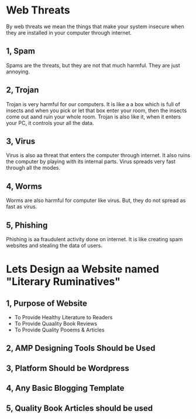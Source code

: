 # Web Threats
By web threats we mean the things that make your system insecure when they are installed in your computer through internet.

## 1, Spam
Spams are the threats, but they are not that much harmful. They are just annoying.

## 2, Trojan
Trojan is very harmful for our computers. It is like a a box which is full of insects and when you pick or let that box enter your room, then the insects come out aand ruin your whole room. Trojan is also like it, when it enters your PC, it controls your all the data.

## 3, Virus
Virus is also aa threat that enters the computer through internet. It also ruins the computer by playing with its internal parts. Virus spreads very fast through all the modes.

## 4, Worms
Worms are also harmful for computer like virus. But, they do not spread as fast as virus.

## 5, Phishing
Phishing is aa fraudulent activity done on internet. It is like creating spam websites and stealing the data of users.

# Lets Design aa Website named "Literary Ruminatives"
## 1, Purpose of Website
- To Provide Healthy Literature to Readers
- To Provide Quaality Book Reviews
- To Provide Quality Pooems & Articles
## 2, AMP Designing Tools Should be Used
## 3, Platform Should  be Wordpress
## 4, Any Basic Blogging Template
## 5, Quality Book Articles should be used
